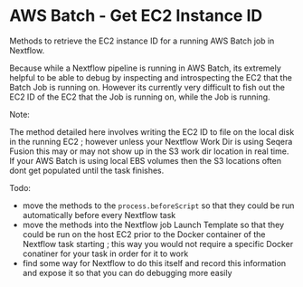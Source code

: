 # AWS Batch - Get EC2 Instance ID

Methods to retrieve the EC2 instance ID for a running AWS Batch job in Nextflow.

Because while a Nextflow pipeline is running in AWS Batch, its extremely helpful to be able to debug by inspecting and introspecting the EC2 that the Batch Job is running on. However its currently very difficult to fish out the EC2 ID of the EC2 that the Job is running on, while the Job is running.

Note:

The method detailed here involves writing the EC2 ID to file on the local disk in the running EC2 ; however unless your Nextflow Work Dir is using Seqera Fusion this may or may not show up in the S3 work dir location in real time. If your AWS Batch is using local EBS volumes then the S3 locations often dont get populated until the task finishes.

Todo:

- move the methods to the `process.beforeScript` so that they could be run automatically before every Nextflow task
- move the methods into the Nextflow job Launch Template so that they could be run on the host EC2 prior to the Docker container of the Nextflow task starting ; this way you would not require a specific Docker conatiner for your task in order for it to work
- find some way for Nextflow to do this itself and record this information and expose it so that you can do debugging more easily